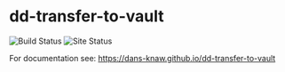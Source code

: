 dd-transfer-to-vault
===========
![Build Status](https://github.com/DANS-KNAW/dd-transfer-to-vault/actions/workflows/build.yml/badge.svg)
![Site Status](https://github.com/DANS-KNAW/dd-transfer-to-vault/actions/workflows/docs.yml/badge.svg)

For documentation see: https://dans-knaw.github.io/dd-transfer-to-vault
